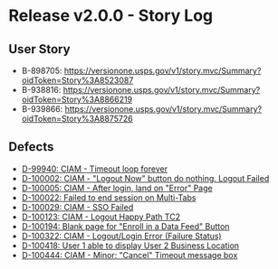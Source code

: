 # Release v2.0.0 - Story Log

## User Story
* B-898705: https://versionone.usps.gov/v1/story.mvc/Summary?oidToken=Story%3A8523087
* B-938816: https://versionone.usps.gov/v1/story.mvc/Summary?oidToken=Story%3A8866219
* B-939866: https://versionone.usps.gov/v1/story.mvc/Summary?oidToken=Story%3A8875726

## Defects
* [D-99940: CIAM - Timeout loop forever](https://versionone.usps.gov/v1/defect.mvc/Summary?oidToken=Defect%3A8841208)
* [D-100002: CIAM - "Logout Now" button do nothing. Logout Failed](https://versionone.usps.gov/v1/defect.mvc/Summary?oidToken=Defect%3A8847899)
* [D-100005: CIAM - After login, land on "Error" Page](https://versionone.usps.gov/v1/defect.mvc/Summary?oidToken=Defect%3A8848069)
* [D-100022: Failed to end session on Multi-Tabs](https://versionone.usps.gov/v1/defect.mvc/Summary?oidToken=Defect%3A8848976)
* [D-100029: CIAM - SSO Failed](https://versionone.usps.gov/v1/defect.mvc/Summary?oidToken=Defect%3A8849512)
* [D-100123: CIAM - Logout Happy Path TC2](https://versionone.usps.gov/v1/defect.mvc/Summary?oidToken=Defect%3A8855904)
* [D-100194: Blank page for "Enroll in a Data Feed" Button](https://versionone.usps.gov/v1/defect.mvc/Summary?oidToken=Defect%3A8859122)
* [D-100322: CIAM - Logout/Login Error (Failure Status)](https://versionone.usps.gov/v1/defect.mvc/Summary?oidToken=Defect%3A8867182)
* [D-100418: User 1 able to display User 2 Business Location](https://versionone.usps.gov/v1/defect.mvc/Summary?oidToken=Defect%3A8871174)
* [D-100444: CIAM - Minor: "Cancel" Timeout message box](https://versionone.usps.gov/v1/defect.mvc/Summary?oidToken=Defect%3A8872871)
